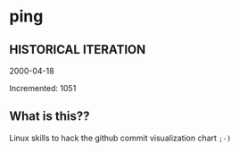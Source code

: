 # ping

## HISTORICAL ITERATION
2000-04-18

Incremented: 1051

## What is this?? 
Linux skills to hack the github commit visualization chart `;-)`
